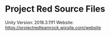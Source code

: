 # Project Red Source Files
Unity Version: 2018.3.11f1
Website: https://projectredteamrock.wixsite.com/website